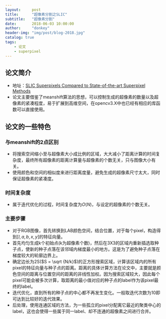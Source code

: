 ```yaml
---
layout:     post
title:      "超像素分割之SLIC"
subtitle:   "超像素分割"
date:       2018-06-03 10:00:00
author:     "donkey"
header-img: "img/post/blog-2018.jpg"
catalog: true
tags:
    - 论文
    - superpixel
---
```


## 论文简介
* 地址：[SLIC Superpixels Compared to State-of-the-art Superpixel Methods](https://infoscience.epfl.ch/record/177415/files/Superpixel_PAMI2011-2.pdf)
* 论文主要借鉴了meanshift算法的思想，可以控制生成的超像素的数量以及超像素的紧凑程度，易于扩展到高维空间，在opencv3.X中也已经有相应的库函数可以直接使用。

## 论文的一些特色
### 与meanshift的2点区别
* 将搜索空间缩小至与超像素大小成比例的区域，大大减小了距离计算的时间复杂度，最终所有超像素的距离计算量与超像素的个数无关，只与图像大小有关。
* 使用颜色和空间的相似度来进行距离度量，避免生成的超像素尺寸太大，同时保证超像素的紧凑度。

### 时间复杂度
* 属于迭代优化的过程，时间复杂度为$O(N)$，与设定的超像素的个数无关。

### 主要步骤
* 对于RGB图像，首先转换到LAB颜色空间，结合位置，对于每个pixel，构造得到$[l,a,b,x,y]$的特征向量。
* 首先均匀生成k个初始点(k为超像素个数)，然后在3X3的区域内重新插选取种子点，使新的种子点落在该邻域内梯度最小的地方。这是为了避免种子点落在梯度较大的轮廓边界上。
* 确定边长为2S($S = \sqrt {N/k}$)的正方形搜索区域，计算该区域内的所有pixel的特征向量与种子点的距离。距离的具体计算方法在论文中，主要就是颜色空间的距离与位置空间的距离的非线性加权。因为搜索区域较大，因此每个pixel可能会被多次计算，取距离的最小值对应的种子点的label作为该pixel最终的label。
* 迭代优化，直到所有的种子点的中心都不再发生变化。一般取迭代次数为10即可达到比较好的迭代效果。
* 后处理，使用连通区域的方法，为一些孤立的pixel分配离它最近的聚类中心的label，这也会使得一些属于同一label、却不连通的超像素之间进行合并。


